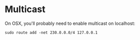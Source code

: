 # Multicast

On OSX, you'll probably need to enable multicast on localhost:

    sudo route add -net 230.0.0.0/4 127.0.0.1
